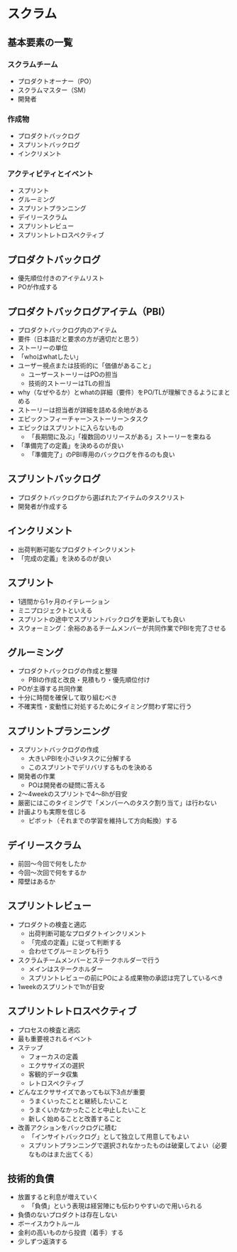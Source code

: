 # スクラム

## 基本要素の一覧

### スクラムチーム

* プロダクトオーナー（PO）
* スクラムマスター（SM）
* 開発者

### 作成物

* プロダクトバックログ
* スプリントバックログ
* インクリメント

### アクティビティとイベント

* スプリント
* グルーミング
* スプリントプランニング
* デイリースクラム
* スプリントレビュー
* スプリントレトロスペクティブ

## プロダクトバックログ

* 優先順位付きのアイテムリスト
* POが作成する

## プロダクトバックログアイテム（PBI）

* プロダクトバックログ内のアイテム
* 要件（日本語だと要求の方が適切だと思う）
* ストーリーの単位
* 「whoはwhatしたい」
* ユーザー視点または技術的に「価値があること」
  * ユーザーストーリーはPOの担当
  * 技術的ストーリーはTLの担当
* why（なぜやるか）とwhatの詳細（要件）をPO/TLが理解できるようにまとめる
* ストーリーは担当者が詳細を詰める余地がある
* エピック＞フィーチャー＞ストーリー＞タスク
* エピックはスプリントに入らないもの
  * 「長期間に及ぶ」「複数回のリリースがある」ストーリーを束ねる
* 「準備完了の定義」を決めるのが良い
  * 「準備完了」のPBI専用のバックログを作るのも良い

## スプリントバックログ

* プロダクトバックログから選ばれたアイテムのタスクリスト
* 開発者が作成する

## インクリメント

* 出荷判断可能なプロダクトインクリメント
* 「完成の定義」を決めるのが良い

## スプリント

* 1週間から1ヶ月のイテレーション
* ミニプロジェクトといえる
* スプリントの途中でスプリントバックログを更新しても良い
* スウォーミング：余裕のあるチームメンバーが共同作業でPBIを完了させる

## グルーミング

* プロダクトバックログの作成と整理
  * PBIの作成と改良・見積もり・優先順位付け
* POが主導する共同作業
* 十分に時間を確保して取り組むべき
* 不確実性・変動性に対処するためにタイミング問わず常に行う

## スプリントプランニング

* スプリントバックログの作成
  * 大きいPBIを小さいタスクに分解する
  * このスプリントでデリバリするものを決める
* 開発者の作業
  * POは開発者の疑問に答える
* 2〜4weekのスプリントで4〜8hが目安
* 厳密にはこのタイミングで「メンバーへのタスク割り当て」は行わない
* 計画よりも実際を信じる
  * ピボット（それまでの学習を維持して方向転換）する

## デイリースクラム

* 前回〜今回で何をしたか
* 今回〜次回で何をするか
* 障壁はあるか

## スプリントレビュー

* プロダクトの検査と適応
  * 出荷判断可能なプロダクトインクリメント
  * 「完成の定義」に従って判断する
  * 合わせてグルーミングも行う
* スクラムチームメンバーとステークホルダーで行う
  * メインはステークホルダー
  * スプリントレビューの前にPOによる成果物の承認は完了しているべき
* 1weekのスプリントで1hが目安

## スプリントレトロスペクティブ

* プロセスの検査と適応
* 最も重要視されるイベント
* ステップ
  * フォーカスの定義
  * エクササイズの選択
  * 客観的データ収集
  * レトロスペクティブ
* どんなエクササイズであっても以下3点が重要
  * うまくいったことと継続したいこと
  * うまくいかなかったことと中止したいこと
  * 新しく始めることと改善すること
* 改善アクションをバックログに積む
  * 「インサイトバックログ」として独立して用意してもよい
  * スプリントプランニングで選択されなかったものは破棄してよい（必要なものはまた出てくる）

## 技術的負債

* 放置すると利息が増えていく
  * 「負債」という表現は経営陣にも伝わりやすいので用いられる
* 負債のないプロダクトは存在しない
* ボーイスカウトルール
* 金利の高いものから投資（着手）する
* 少しずつ返済する
